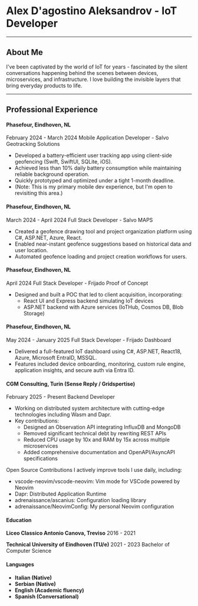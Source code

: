 # Alex D'agostino Aleksandrov - IoT Developer

---

## About Me
I've been captivated by the world of IoT for years - fascinated by the silent conversations happening behind the scenes between devices, microservices, and infrastructure. I love building the invisible layers that bring everyday products to life.

---

## Professional Experience

#### Phasefour, Eindhoven, NL
February 2024 - March 2024
Mobile Application Developer - Salvo Geotracking Solutions
- Developed a battery-efficient user tracking app using client-side geofencing (Swift, SwiftUI, SQLite, iOS).
- Achieved less than 10% daily battery consumption while maintaining reliable background operation.
- Quickly prototyped and optimized under a tight 1-month deadline.
- (Note: This is my primary mobile dev experience, but I'm open to revisiting this area.)

#### Phasefour, Eindhoven, NL
March 2024 - April 2024
Full Stack Developer - Salvo MAPS
- Created a geofence drawing tool and project organization platform using C#, ASP.NET, Azure, React.
- Enabled near-instant geofence suggestions based on historical data and user location.
- Automated geofence loading and project creation workflows for users.

#### Phasefour, Eindhoven, NL
April 2024
Full Stack Developer - Frijado Proof of Concept
- Designed and built a POC that led to client acquisition, incorporating:
  - React UI and Express backend simulating IoT devices
  - ASP.NET backend with Azure services (IoTHub, Cosmos DB, Blob Storage)

#### Phasefour, Eindhoven, NL
May 2024 - January 2025
Full Stack Developer - Frijado Dashboard
- Delivered a full-featured IoT dashboard using C#, ASP.NET, React18, Azure, Microsoft EntraID, MSSQL.
- Features included device onboarding, monitoring, custom rule engine, application insights, and secure auth via Entra ID.

#### CGM Consulting, Turin (Sense Reply / Gridspertise)
February 2025 - Present
Backend Developer
- Working on distributed system architecture with cutting-edge technologies including Wasm and Dapr.
- Key contributions:
  - Designed an Observation API integrating InfluxDB and MongoDB
  - Removed significant technical debt by rewriting REST APIs
  - Reduced CPU usage by 10x and RAM by 15x across multiple microservices
  - Added comprehensive documentation and OpenAPI/AsyncAPI specifications

Open Source Contributions
I actively improve tools I use daily, including:
- vscode-neovim/vscode-neovim: Vim mode for VSCode powered by Neovim
- Dapr: Distributed Application Runtime
- adrenaissance/ascanius: Configuration loading library
- adrenaissance/NeovimConfig: My personal Neovim configuration

#### Education
**Liceo Classico Antonio Canova, Treviso**
2016 - 2021

**Technical University of Eindhoven (TU/e)**
2021 - 2023
Bachelor of Computer Science

#### Languages
- **Italian (Native)**
- **Serbian (Native)**
- **English (Academic fluency)**
- **Spanish (Conversational)**
